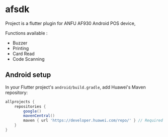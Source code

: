 # afsdk

Project is a flutter plugin for ANFU AF930 Android POS device,

Functions available : 

- Buzzer
- Printing
- Card Read
- Code Scanning


## Android setup

In your Flutter project's `android/build.gradle`, add Huawei's Maven repository:

```gradle
allprojects {
    repositories {
        google()
        mavenCentral()
        maven { url 'https://developer.huawei.com/repo/' } // Required for HMS Scan Kit
    }
}